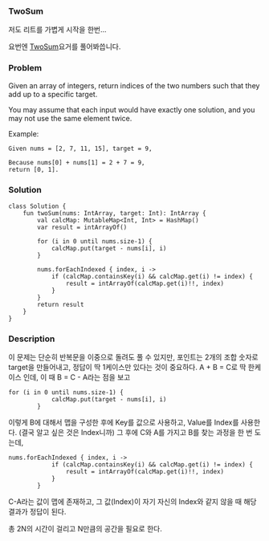 ### TwoSum

저도 리트를 가볍게 시작을 한번...

요번엔 [TwoSum](https://leetcode.com/problems/two-sum/)요거를 풀어봐씁니다.

### Problem
Given an array of integers, return indices of the two numbers such that they add up to a specific target.

You may assume that each input would have exactly one solution, and you may not use the same element twice.

Example:

```
Given nums = [2, 7, 11, 15], target = 9,

Because nums[0] + nums[1] = 2 + 7 = 9,
return [0, 1].

```
 

### Solution

```
class Solution {
    fun twoSum(nums: IntArray, target: Int): IntArray {
        val calcMap: MutableMap<Int, Int> = HashMap()
        var result = intArrayOf()

        for (i in 0 until nums.size-1) {
            calcMap.put(target - nums[i], i)
        }

        nums.forEachIndexed { index, i ->
            if (calcMap.containsKey(i) && calcMap.get(i) != index) {
                result = intArrayOf(calcMap.get(i)!!, index)
            }
        }
        return result
    }
}

```

### Description

이 문제는 단순히 반복문을 이중으로 돌려도 풀 수 있지만, 포인트는 2개의 조합 숫자로 target을 만들어내고, 정답이 딱 1케이스만 있다는 것이 중요하다. A + B = C로 딱 한케이스 인데, 이 때 B = C - A라는 점을 보고 

```
for (i in 0 until nums.size-1) {
            calcMap.put(target - nums[i], i)
        }
```

이렇게 B에 대해서 맵을 구성한 후에 Key를 값으로 사용하고, Value를 Index를 사용한다. (결국 알고 싶은 것은 Index니까) 그 후에 C와 A를 가지고 B를 찾는 과정을 한 번 도는데,

```
nums.forEachIndexed { index, i ->
            if (calcMap.containsKey(i) && calcMap.get(i) != index) {
                result = intArrayOf(calcMap.get(i)!!, index)
            }
        }
```

C-A라는 값이 맵에 존재하고, 그 값(Index)이 자기 자신의 Index와 같지 않을 때 해당 결과가 정답이 된다.

총 2N의 시간이 걸리고 N만큼의 공간을 필요로 한다.